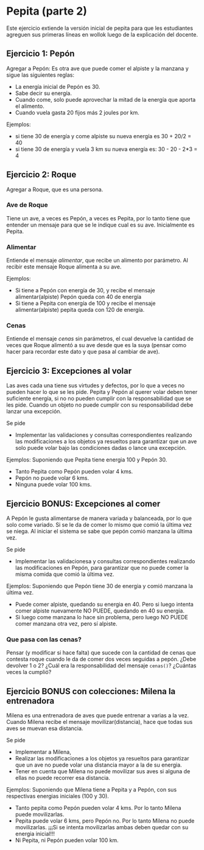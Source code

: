 # Pepita (parte 2)

Este ejercicio extiende la versión inicial de pepita para que les estudiantes agreguen
sus primeras líneas en wollok luego de la explicación del docente.

## Ejercicio 1: Pepón

Agregar a Pepón: Es otra ave que puede comer el alpiste y la manzana y sigue las siguientes reglas:

- La energía inicial de Pepón es 30.
- Sabe decir su energía. 
- Cuando come, solo puede aprovechar la mitad de la energía que aporta el alimento.
- Cuando vuela gasta 20 fijos más 2 joules por km. 

Ejemplos:
- si tiene 30 de energía y come alpiste su nueva energía es 30 + 20/2 = 40 
- si tiene 30 de energía y vuela 3 km su nueva energía es: 30 - 20 - 2*3 = 4


## Ejercicio 2: Roque
Agregar a Roque, que es una persona.

### Ave de Roque
Tiene un ave, a veces es Pepón, a veces es Pepita, por lo tanto tiene que entender un mensaje para que se le indique cual es su ave. Inicialmente es Pepita.

### Alimentar

 Entiende el mensaje *alimentar*, que recibe un alimento por parámetro. Al recibir este mensaje Roque alimenta a su ave. 

Ejemplos:
- Si tiene a Pepón con energía de 30, y recibe el mensaje alimentar(alpiste) Pepón queda con 40 de energía
- Si tiene a Pepita con energía de 100 y recibe el mensaje alimentar(alpiste) pepita queda con 120 de energía.

### Cenas

Entiende el mensaje *cenas* sin parámetros, el cual devuelve la cantidad de veces que Roque alimentó a su ave desde que es la suya (pensar como hacer para recordar este dato y que pasa al cambiar de ave).


## Ejercicio 3: Excepciones al volar
Las aves cada una tiene sus virtudes y defectos, por lo que a veces no pueden hacer lo que se les pide.
Pepita y Pepón al querer volar deben tener suficiente energía, si no no pueden cumplir con la responsabilidad que se les pide. 
Cuando un objeto no puede cumplir con su responsabilidad debe lanzar una excepción.
  
Se pide 
* Implementar las validaciones y consultas correspondientes realizando las modificaciones a los objetos ya resueltos para garantizar que un ave solo puede volar bajo las condiciones dadas o lance una excepción. 

Ejemplos: 
 Suponiendo que Pepita tiene energia 100 y Pepón 30.
 
 * Tanto Pepita como Pepón pueden volar 4 kms.
 * Pepón no puede volar 6 kms.
 * Ninguna puede volar 100 kms.

## Ejercicio BONUS: Excepciones al comer
 A Pepón le gusta alimentarse de manera variada y balanceada, por lo que solo come variado. Si se le da de comer lo mismo que comió la última vez se niega. Al iniciar el sistema se sabe que pepón comió manzana la última vez.

Se pide 
* Implementar las validacionesa y consultas correspondientes realizando las modificaciones en Pepón, para garantizar que no puede comer la misma comida que comió la última vez.

Ejemplos: 
 Suponiendo que Pepón tiene 30 de energia y comió manzana la última vez.
 
 * Puede comer alpiste, quedando su energia en 40. Pero si luego intenta comer alpiste nuevamente NO PUEDE, quedando en 40 su energia.
 * Si luego come manzana lo hace sin problema, pero luego NO PUEDE comer manzana otra vez, pero sí alpiste.

### Que pasa con las cenas?
Pensar (y modificar si hace falta) que sucede con la cantidad de cenas que contesta roque cuando le da de comer dos veces seguidas a pepón.
¿Debe devolver 1 o 2?  ¿Cuál era la responsabilidad del mensaje `cenas()`? ¿Cuántas veces la cumplió?
 
## Ejercicio BONUS con colecciones: Milena la entrenadora

Milena es una entrenadora de aves que puede entrenar a varias a la vez. Cuando Milena recibe el mensaje movilizar(distancia), hace que todas sus aves se muevan esa distancia.

Se pide 
* Implementar a Milena, 
* Realizar las modificaciones a los objetos ya resueltos para garantizar que un ave no puede volar una distancia mayor a la de su energia. 
* Tener en cuenta que Milena no puede movilizar sus aves si alguna de ellas no puede recorrer esa distancia.

Ejemplos: 
 Suponiendo que Milena tiene a Pepita y a Pepón, con sus respectivas energias iniciales (100 y 30).
 
 * Tanto pepita como Pepón pueden volar 4 kms. Por lo tanto Milena puede movilizarlas.
 * Pepita puede volar 6 kms, pero Pepón no. Por lo tanto Milena no puede movilizarlas. ¡¡¡Si se intenta movilizarlas ambas deben quedar con su energia inicial!!!
 * Ni Pepita, ni Pepón pueden volar 100 km.
 
 
 
 
 











